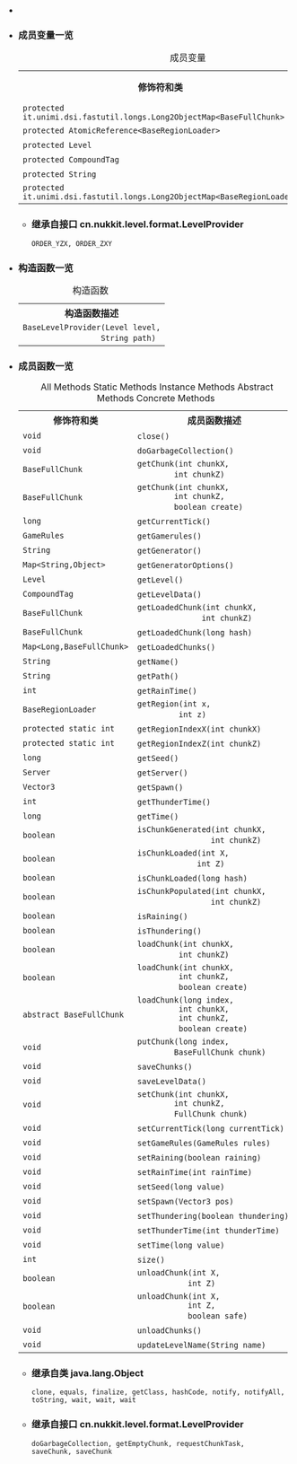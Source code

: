 <div class="summary">
<ul class="blockList">
<li class="blockList">

<li class="blockList"><a name="field.summary">
<!--   -->
</a>
<h3>成员变量一览</h3>
<table class="memberSummary" border="0" cellpadding="3" cellspacing="0" summary="Field Summary table, listing fields, and an explanation">
<caption><span>成员变量</span><span class="tabEnd"> </span></caption>
<tr>
<th>修饰符和类</th>
<th>成员变量描述</th>
</tr>
<tr class="altColor">
<td class="colFirst"><code>protected it.unimi.dsi.fastutil.longs.Long2ObjectMap&lt;<a  title="class in cn.nukkit.level.format.generic">BaseFullChunk</a>&gt;</code></td>
<td class="colLast"><code><span class="memberNameLink"><a >chunks</a></span></code> </td>
</tr>
<tr class="rowColor">
<td class="colFirst"><code>protected <a  title="class or interface in java.util.concurrent.atomic">AtomicReference</a>&lt;<a  title="class in cn.nukkit.level.format.generic">BaseRegionLoader</a>&gt;</code></td>
<td class="colLast"><code><span class="memberNameLink"><a >lastRegion</a></span></code> </td>
</tr>
<tr class="altColor">
<td class="colFirst"><code>protected <a  title="class in cn.nukkit.level">Level</a></code></td>
<td class="colLast"><code><span class="memberNameLink"><a >level</a></span></code> </td>
</tr>
<tr class="rowColor">
<td class="colFirst"><code>protected <a  title="class in cn.nukkit.nbt.tag">CompoundTag</a></code></td>
<td class="colLast"><code><span class="memberNameLink"><a >levelData</a></span></code> </td>
</tr>
<tr class="altColor">
<td class="colFirst"><code>protected <a  title="class or interface in java.lang">String</a></code></td>
<td class="colLast"><code><span class="memberNameLink"><a >path</a></span></code> </td>
</tr>
<tr class="rowColor">
<td class="colFirst"><code>protected it.unimi.dsi.fastutil.longs.Long2ObjectMap&lt;<a  title="class in cn.nukkit.level.format.generic">BaseRegionLoader</a>&gt;</code></td>
<td class="colLast"><code><span class="memberNameLink"><a >regions</a></span></code> </td>
</tr>
</table>
<ul class="blockList">
<li class="blockList"><a name="fields.inherited.from.class.cn.nukkit.level.format.LevelProvider">
<!--   -->
</a>
<h3>继承自接口 cn.nukkit.level.format.<a  title="interface in cn.nukkit.level.format">LevelProvider</a></h3>
<code><a >ORDER_YZX</a>, <a >ORDER_ZXY</a></code></li>
</ul>
</li>
</ul>
<!-- ======== CONSTRUCTOR SUMMARY ======== -->
<ul class="blockList">
<li class="blockList"><a name="constructor.summary">
<!--   -->
</a>
<h3>构造函数一览</h3>
<table class="memberSummary" border="0" cellpadding="3" cellspacing="0" summary="Constructor Summary table, listing constructors, and an explanation">
<caption><span>构造函数</span><span class="tabEnd"> </span></caption>
<tr>
<th>构造函数描述</th>
</tr>
<tr class="altColor">
<td class="colOne"><code><span class="memberNameLink"><a >BaseLevelProvider</a></span>(<a  title="class in cn.nukkit.level">Level</a> level,
                 <a  title="class or interface in java.lang">String</a> path)</code> </td>
</tr>
</table>
</li>
</ul>
<!-- ========== METHOD SUMMARY =========== -->
<ul class="blockList">
<li class="blockList"><a name="method.summary">
<!--   -->
</a>
<h3>成员函数一览</h3>
<table class="memberSummary" border="0" cellpadding="3" cellspacing="0" summary="Method Summary table, listing methods, and an explanation">
<caption><span id="t0" class="activeTableTab"><span>All Methods</span><span class="tabEnd"> </span></span><span id="t1" class="tableTab"><span><a >Static Methods</a></span><span class="tabEnd"> </span></span><span id="t2" class="tableTab"><span><a >Instance Methods</a></span><span class="tabEnd"> </span></span><span id="t3" class="tableTab"><span><a >Abstract Methods</a></span><span class="tabEnd"> </span></span><span id="t4" class="tableTab"><span><a >Concrete Methods</a></span><span class="tabEnd"> </span></span></caption>
<tr>
<th>修饰符和类</th>
<th>成员函数描述</th>
</tr>
<tr id="i0" class="altColor">
<td class="colFirst"><code>void</code></td>
<td class="colLast"><code><span class="memberNameLink"><a >close</a></span>()</code> </td>
</tr>
<tr id="i1" class="rowColor">
<td class="colFirst"><code>void</code></td>
<td class="colLast"><code><span class="memberNameLink"><a >doGarbageCollection</a></span>()</code> </td>
</tr>
<tr id="i2" class="altColor">
<td class="colFirst"><code><a  title="class in cn.nukkit.level.format.generic">BaseFullChunk</a></code></td>
<td class="colLast"><code><span class="memberNameLink"><a >getChunk</a></span>(int chunkX,
        int chunkZ)</code> </td>
</tr>
<tr id="i3" class="rowColor">
<td class="colFirst"><code><a  title="class in cn.nukkit.level.format.generic">BaseFullChunk</a></code></td>
<td class="colLast"><code><span class="memberNameLink"><a >getChunk</a></span>(int chunkX,
        int chunkZ,
        boolean create)</code> </td>
</tr>
<tr id="i4" class="altColor">
<td class="colFirst"><code>long</code></td>
<td class="colLast"><code><span class="memberNameLink"><a >getCurrentTick</a></span>()</code> </td>
</tr>
<tr id="i5" class="rowColor">
<td class="colFirst"><code><a  title="class in cn.nukkit.level">GameRules</a></code></td>
<td class="colLast"><code><span class="memberNameLink"><a >getGamerules</a></span>()</code> </td>
</tr>
<tr id="i6" class="altColor">
<td class="colFirst"><code><a  title="class or interface in java.lang">String</a></code></td>
<td class="colLast"><code><span class="memberNameLink"><a >getGenerator</a></span>()</code> </td>
</tr>
<tr id="i7" class="rowColor">
<td class="colFirst"><code><a  title="class or interface in java.util">Map</a>&lt;<a  title="class or interface in java.lang">String</a>,<a  title="class or interface in java.lang">Object</a>&gt;</code></td>
<td class="colLast"><code><span class="memberNameLink"><a >getGeneratorOptions</a></span>()</code> </td>
</tr>
<tr id="i8" class="altColor">
<td class="colFirst"><code><a  title="class in cn.nukkit.level">Level</a></code></td>
<td class="colLast"><code><span class="memberNameLink"><a >getLevel</a></span>()</code> </td>
</tr>
<tr id="i9" class="rowColor">
<td class="colFirst"><code><a  title="class in cn.nukkit.nbt.tag">CompoundTag</a></code></td>
<td class="colLast"><code><span class="memberNameLink"><a >getLevelData</a></span>()</code> </td>
</tr>
<tr id="i10" class="altColor">
<td class="colFirst"><code><a  title="class in cn.nukkit.level.format.generic">BaseFullChunk</a></code></td>
<td class="colLast"><code><span class="memberNameLink"><a >getLoadedChunk</a></span>(int chunkX,
              int chunkZ)</code> </td>
</tr>
<tr id="i11" class="rowColor">
<td class="colFirst"><code><a  title="class in cn.nukkit.level.format.generic">BaseFullChunk</a></code></td>
<td class="colLast"><code><span class="memberNameLink"><a >getLoadedChunk</a></span>(long hash)</code> </td>
</tr>
<tr id="i12" class="altColor">
<td class="colFirst"><code><a  title="class or interface in java.util">Map</a>&lt;<a  title="class or interface in java.lang">Long</a>,<a  title="class in cn.nukkit.level.format.generic">BaseFullChunk</a>&gt;</code></td>
<td class="colLast"><code><span class="memberNameLink"><a >getLoadedChunks</a></span>()</code> </td>
</tr>
<tr id="i13" class="rowColor">
<td class="colFirst"><code><a  title="class or interface in java.lang">String</a></code></td>
<td class="colLast"><code><span class="memberNameLink"><a >getName</a></span>()</code> </td>
</tr>
<tr id="i14" class="altColor">
<td class="colFirst"><code><a  title="class or interface in java.lang">String</a></code></td>
<td class="colLast"><code><span class="memberNameLink"><a >getPath</a></span>()</code> </td>
</tr>
<tr id="i15" class="rowColor">
<td class="colFirst"><code>int</code></td>
<td class="colLast"><code><span class="memberNameLink"><a >getRainTime</a></span>()</code> </td>
</tr>
<tr id="i16" class="altColor">
<td class="colFirst"><code><a  title="class in cn.nukkit.level.format.generic">BaseRegionLoader</a></code></td>
<td class="colLast"><code><span class="memberNameLink"><a >getRegion</a></span>(int x,
         int z)</code> </td>
</tr>
<tr id="i17" class="rowColor">
<td class="colFirst"><code>protected static int</code></td>
<td class="colLast"><code><span class="memberNameLink"><a >getRegionIndexX</a></span>(int chunkX)</code> </td>
</tr>
<tr id="i18" class="altColor">
<td class="colFirst"><code>protected static int</code></td>
<td class="colLast"><code><span class="memberNameLink"><a >getRegionIndexZ</a></span>(int chunkZ)</code> </td>
</tr>
<tr id="i19" class="rowColor">
<td class="colFirst"><code>long</code></td>
<td class="colLast"><code><span class="memberNameLink"><a >getSeed</a></span>()</code> </td>
</tr>
<tr id="i20" class="altColor">
<td class="colFirst"><code><a  title="class in cn.nukkit">Server</a></code></td>
<td class="colLast"><code><span class="memberNameLink"><a >getServer</a></span>()</code> </td>
</tr>
<tr id="i21" class="rowColor">
<td class="colFirst"><code><a  title="class in cn.nukkit.math">Vector3</a></code></td>
<td class="colLast"><code><span class="memberNameLink"><a >getSpawn</a></span>()</code> </td>
</tr>
<tr id="i22" class="altColor">
<td class="colFirst"><code>int</code></td>
<td class="colLast"><code><span class="memberNameLink"><a >getThunderTime</a></span>()</code> </td>
</tr>
<tr id="i23" class="rowColor">
<td class="colFirst"><code>long</code></td>
<td class="colLast"><code><span class="memberNameLink"><a >getTime</a></span>()</code> </td>
</tr>
<tr id="i24" class="altColor">
<td class="colFirst"><code>boolean</code></td>
<td class="colLast"><code><span class="memberNameLink"><a >isChunkGenerated</a></span>(int chunkX,
                int chunkZ)</code> </td>
</tr>
<tr id="i25" class="rowColor">
<td class="colFirst"><code>boolean</code></td>
<td class="colLast"><code><span class="memberNameLink"><a >isChunkLoaded</a></span>(int X,
             int Z)</code> </td>
</tr>
<tr id="i26" class="altColor">
<td class="colFirst"><code>boolean</code></td>
<td class="colLast"><code><span class="memberNameLink"><a >isChunkLoaded</a></span>(long hash)</code> </td>
</tr>
<tr id="i27" class="rowColor">
<td class="colFirst"><code>boolean</code></td>
<td class="colLast"><code><span class="memberNameLink"><a >isChunkPopulated</a></span>(int chunkX,
                int chunkZ)</code> </td>
</tr>
<tr id="i28" class="altColor">
<td class="colFirst"><code>boolean</code></td>
<td class="colLast"><code><span class="memberNameLink"><a >isRaining</a></span>()</code> </td>
</tr>
<tr id="i29" class="rowColor">
<td class="colFirst"><code>boolean</code></td>
<td class="colLast"><code><span class="memberNameLink"><a >isThundering</a></span>()</code> </td>
</tr>
<tr id="i30" class="altColor">
<td class="colFirst"><code>boolean</code></td>
<td class="colLast"><code><span class="memberNameLink"><a >loadChunk</a></span>(int chunkX,
         int chunkZ)</code> </td>
</tr>
<tr id="i31" class="rowColor">
<td class="colFirst"><code>boolean</code></td>
<td class="colLast"><code><span class="memberNameLink"><a >loadChunk</a></span>(int chunkX,
         int chunkZ,
         boolean create)</code> </td>
</tr>
<tr id="i32" class="altColor">
<td class="colFirst"><code>abstract <a  title="class in cn.nukkit.level.format.generic">BaseFullChunk</a></code></td>
<td class="colLast"><code><span class="memberNameLink"><a >loadChunk</a></span>(long index,
         int chunkX,
         int chunkZ,
         boolean create)</code> </td>
</tr>
<tr id="i33" class="rowColor">
<td class="colFirst"><code>void</code></td>
<td class="colLast"><code><span class="memberNameLink"><a >putChunk</a></span>(long index,
        <a  title="class in cn.nukkit.level.format.generic">BaseFullChunk</a> chunk)</code> </td>
</tr>
<tr id="i34" class="altColor">
<td class="colFirst"><code>void</code></td>
<td class="colLast"><code><span class="memberNameLink"><a >saveChunks</a></span>()</code> </td>
</tr>
<tr id="i35" class="rowColor">
<td class="colFirst"><code>void</code></td>
<td class="colLast"><code><span class="memberNameLink"><a >saveLevelData</a></span>()</code> </td>
</tr>
<tr id="i36" class="altColor">
<td class="colFirst"><code>void</code></td>
<td class="colLast"><code><span class="memberNameLink"><a >setChunk</a></span>(int chunkX,
        int chunkZ,
        <a  title="interface in cn.nukkit.level.format">FullChunk</a> chunk)</code> </td>
</tr>
<tr id="i37" class="rowColor">
<td class="colFirst"><code>void</code></td>
<td class="colLast"><code><span class="memberNameLink"><a >setCurrentTick</a></span>(long currentTick)</code> </td>
</tr>
<tr id="i38" class="altColor">
<td class="colFirst"><code>void</code></td>
<td class="colLast"><code><span class="memberNameLink"><a >setGameRules</a></span>(<a  title="class in cn.nukkit.level">GameRules</a> rules)</code> </td>
</tr>
<tr id="i39" class="rowColor">
<td class="colFirst"><code>void</code></td>
<td class="colLast"><code><span class="memberNameLink"><a >setRaining</a></span>(boolean raining)</code> </td>
</tr>
<tr id="i40" class="altColor">
<td class="colFirst"><code>void</code></td>
<td class="colLast"><code><span class="memberNameLink"><a >setRainTime</a></span>(int rainTime)</code> </td>
</tr>
<tr id="i41" class="rowColor">
<td class="colFirst"><code>void</code></td>
<td class="colLast"><code><span class="memberNameLink"><a >setSeed</a></span>(long value)</code> </td>
</tr>
<tr id="i42" class="altColor">
<td class="colFirst"><code>void</code></td>
<td class="colLast"><code><span class="memberNameLink"><a >setSpawn</a></span>(<a  title="class in cn.nukkit.math">Vector3</a> pos)</code> </td>
</tr>
<tr id="i43" class="rowColor">
<td class="colFirst"><code>void</code></td>
<td class="colLast"><code><span class="memberNameLink"><a >setThundering</a></span>(boolean thundering)</code> </td>
</tr>
<tr id="i44" class="altColor">
<td class="colFirst"><code>void</code></td>
<td class="colLast"><code><span class="memberNameLink"><a >setThunderTime</a></span>(int thunderTime)</code> </td>
</tr>
<tr id="i45" class="rowColor">
<td class="colFirst"><code>void</code></td>
<td class="colLast"><code><span class="memberNameLink"><a >setTime</a></span>(long value)</code> </td>
</tr>
<tr id="i46" class="altColor">
<td class="colFirst"><code>int</code></td>
<td class="colLast"><code><span class="memberNameLink"><a >size</a></span>()</code> </td>
</tr>
<tr id="i47" class="rowColor">
<td class="colFirst"><code>boolean</code></td>
<td class="colLast"><code><span class="memberNameLink"><a >unloadChunk</a></span>(int X,
           int Z)</code> </td>
</tr>
<tr id="i48" class="altColor">
<td class="colFirst"><code>boolean</code></td>
<td class="colLast"><code><span class="memberNameLink"><a >unloadChunk</a></span>(int X,
           int Z,
           boolean safe)</code> </td>
</tr>
<tr id="i49" class="rowColor">
<td class="colFirst"><code>void</code></td>
<td class="colLast"><code><span class="memberNameLink"><a >unloadChunks</a></span>()</code> </td>
</tr>
<tr id="i50" class="altColor">
<td class="colFirst"><code>void</code></td>
<td class="colLast"><code><span class="memberNameLink"><a >updateLevelName</a></span>(<a  title="class or interface in java.lang">String</a> name)</code> </td>
</tr>
</table>
<ul class="blockList">
<li class="blockList"><a name="methods.inherited.from.class.java.lang.Object">
<!--   -->
</a>
<h3>继承自类 java.lang.<a  title="class or interface in java.lang">Object</a></h3>
<code><a  title="class or interface in java.lang">clone</a>, <a  title="class or interface in java.lang">equals</a>, <a  title="class or interface in java.lang">finalize</a>, <a  title="class or interface in java.lang">getClass</a>, <a  title="class or interface in java.lang">hashCode</a>, <a  title="class or interface in java.lang">notify</a>, <a  title="class or interface in java.lang">notifyAll</a>, <a  title="class or interface in java.lang">toString</a>, <a  title="class or interface in java.lang">wait</a>, <a  title="class or interface in java.lang">wait</a>, <a  title="class or interface in java.lang">wait</a></code></li>
</ul>
<ul class="blockList">
<li class="blockList"><a name="methods.inherited.from.class.cn.nukkit.level.format.LevelProvider">
<!--   -->
</a>
<h3>继承自接口 cn.nukkit.level.format.<a  title="interface in cn.nukkit.level.format">LevelProvider</a></h3>
<code><a >doGarbageCollection</a>, <a >getEmptyChunk</a>, <a >requestChunkTask</a>, <a >saveChunk</a>, <a >saveChunk</a></code></li>
</ul>
</li>
</ul>
</li>
</ul>
</div>
